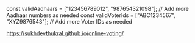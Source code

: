 const validAadhaars = ["123456789012", "987654321098"]; // Add more Aadhaar numbers as needed
const validVoterIds = ["ABC1234567", "XYZ9876543"]; // Add more Voter IDs as needed


https://sukhdevthukral.github.io/online-voting/
